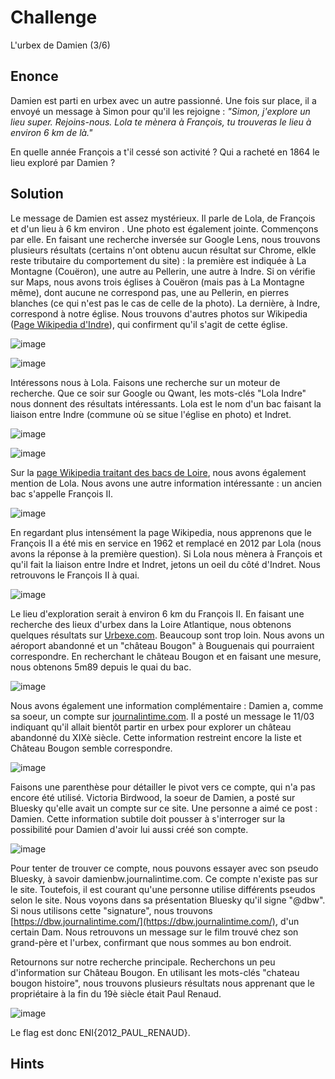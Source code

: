# Challenge

L'urbex de Damien (3/6)

## Enonce

Damien est parti en urbex avec un autre passionné. Une fois sur place, il a envoyé un message à Simon pour qu'il les rejoigne : 
_"Simon, j'explore un lieu super. Rejoins-nous. Lola te mènera à François, tu trouveras le lieu à environ 6 km de là."_

En quelle année François a t'il cessé son activité ? 
Qui a racheté en 1864 le lieu exploré par Damien ?

## Solution

Le message de Damien est assez mystérieux. Il parle de Lola, de François et d'un lieu à 6 km environ . Une photo est également jointe. Commençons par elle. En faisant une recherche inversée sur Google Lens, nous trouvons plusieurs résultats (certains n'ont obtenu aucun résultat sur Chrome, elkle reste tributaire du comportement du site) : la première est indiquée à La Montagne (Couëron), une autre au Pellerin, une autre à Indre. Si on vérifie sur Maps, nous avons trois églises à Couëron (mais pas à La Montagne même), dont aucune ne correspond pas, une au Pellerin, en pierres blanches (ce qui n'est pas le cas de celle de la photo). La dernière, à Indre, correspond à notre église. Nous trouvons d'autres photos sur Wikipedia ([Page Wikipedia d&#39;Indre](https://fr.wikipedia.org/wiki/Indre_(Loire-Atlantique)#.C3.89glise_Saint-Hermeland)), qui confirment qu'il s'agit de cette église.

![image](src/resultats_recherche_google_lens.png)

![image](src/eglise_saint_hermeland_indre.jpg)

Intéressons nous à Lola. Faisons une recherche sur un moteur de recherche. Que ce soir sur Google ou Qwant, les mots-clés "Lola Indre" nous donnent des résultats intéressants. Lola est le nom d'un bac faisant la liaison entre Indre (commune où se situe l'église en photo) et Indret.

![image](src/recherche_lola_indre.png)

![image](src/article_lola.png)

Sur la [page Wikipedia traitant des bacs de Loire](https://fr.wikipedia.org/wiki/Bacs_de_Loire), nous avons également mention de Lola. Nous avons une autre information intéressante : un ancien bac s'appelle François II.

![image](src/article_wikipedia_bacsdeloire.png)

En regardant plus intensément la page Wikipedia, nous apprenons que le François II a été mis en service en 1962 et remplacé en 2012 par Lola (nous avons la réponse à la première question). Si Lola nous mènera à François et qu'il fait la liaison entre Indre et Indret, jetons un oeil du côté d'Indret. Nous retrouvons le François II à quai.

![image](src/bac_francois-II_indret.jpg)

Le lieu d'exploration serait à environ 6 km du François II. En faisant une recherche des lieux d'urbex dans la Loire Atlantique, nous obtenons quelques résultats sur [Urbexe.com](https://www.urbexe.com/france/pays-de-la-loire/loire-atlantique/). Beaucoup sont trop loin. Nous avons un aéroport abandonné et un "château Bougon" à Bouguenais qui pourraient correspondre. En recherchant le château Bougon et en faisant une mesure, nous obtenons 5m89 depuis le quai du bac.

![image](src/chateau_bougon.jpg)

Nous avons également une information complémentaire : Damien a, comme sa soeur, un compte sur [journalintime.com](https://dbw.journalintime.com/). Il a posté un message le 11/03 indiquant qu'il allait bientôt partir en urbex pour explorer un château abandonné du XIXè siècle. Cette information restreint encore la liste et Château Bougon semble correspondre.

![image](src/post_journal_damien.png)

Faisons une parenthèse pour détailler le pivot vers ce compte, qui n'a pas encore été utilisé. Victoria Birdwood, la soeur de Damien, a posté sur Bluesky qu'elle avait un compte sur ce site. Une personne a aimé ce post : Damien. Cette information subtile doit pousser à s'interroger sur la possibilité pour Damien d'avoir lui aussi créé son compte.

![image](src/message_journal_intime_victoria.png)

Pour tenter de trouver ce compte, nous pouvons essayer avec son pseudo Bluesky, à savoir damienbw.journalintime.com. Ce compte n'existe pas sur le site. Toutefois, il est courant qu'une personne utilise différents pseudos selon le site. Nous voyons dans sa présentation Bluesky qu'il signe "@dbw". Si nous utilisons cette "signature", nous trouvons [https://dbw.journalintime.com/](https://dbw.journalintime.com/), d'un certain Dam. Nous retrouvons un message sur le film trouvé chez son grand-père et l'urbex, confirmant que nous sommes au bon endroit.

Retournons sur notre recherche principale. Recherchons un peu d'information sur Château Bougon. En utilisant les mots-clés "chateau bougon histoire", nous trouvons plusieurs résultats nous apprenant que le propriétaire à la fin du 19è siècle était Paul Renaud.

![image](src/resultats_recherche_google_chateau_bougon_histoire.png)

Le flag est donc ENI{2012_PAUL_RENAUD}.

## Hints
